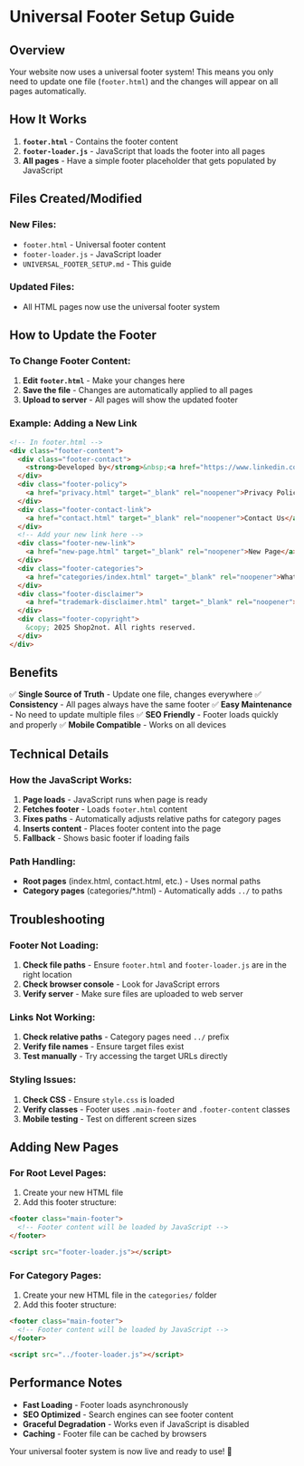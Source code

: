 # Universal Footer Setup Guide

## Overview
Your website now uses a universal footer system! This means you only need to update one file (`footer.html`) and the changes will appear on all pages automatically.

## How It Works
1. **`footer.html`** - Contains the footer content
2. **`footer-loader.js`** - JavaScript that loads the footer into all pages
3. **All pages** - Have a simple footer placeholder that gets populated by JavaScript

## Files Created/Modified

### New Files:
- `footer.html` - Universal footer content
- `footer-loader.js` - JavaScript loader
- `UNIVERSAL_FOOTER_SETUP.md` - This guide

### Updated Files:
- All HTML pages now use the universal footer system

## How to Update the Footer

### To Change Footer Content:
1. **Edit `footer.html`** - Make your changes here
2. **Save the file** - Changes are automatically applied to all pages
3. **Upload to server** - All pages will show the updated footer

### Example: Adding a New Link
```html
<!-- In footer.html -->
<div class="footer-content">
  <div class="footer-contact">
    <strong>Developed by</strong>&nbsp;<a href="https://www.linkedin.com/in/davidweinrot/" target="_blank" rel="noopener">David Weinrot</a>
  </div>
  <div class="footer-policy">
    <a href="privacy.html" target="_blank" rel="noopener">Privacy Policy</a>
  </div>
  <div class="footer-contact-link">
    <a href="contact.html" target="_blank" rel="noopener">Contact Us</a>
  </div>
  <!-- Add your new link here -->
  <div class="footer-new-link">
    <a href="new-page.html" target="_blank" rel="noopener">New Page</a>
  </div>
  <div class="footer-categories">
    <a href="categories/index.html" target="_blank" rel="noopener">Whatnot categories</a>
  </div>
  <div class="footer-disclaimer">
    <a href="trademark-disclaimer.html" target="_blank" rel="noopener">Trademark Disclaimer</a>
  </div>
  <div class="footer-copyright">
    &copy; 2025 Shop2not. All rights reserved.
  </div>
</div>
```

## Benefits
✅ **Single Source of Truth** - Update one file, changes everywhere
✅ **Consistency** - All pages always have the same footer
✅ **Easy Maintenance** - No need to update multiple files
✅ **SEO Friendly** - Footer loads quickly and properly
✅ **Mobile Compatible** - Works on all devices

## Technical Details

### How the JavaScript Works:
1. **Page loads** - JavaScript runs when page is ready
2. **Fetches footer** - Loads `footer.html` content
3. **Fixes paths** - Automatically adjusts relative paths for category pages
4. **Inserts content** - Places footer content into the page
5. **Fallback** - Shows basic footer if loading fails

### Path Handling:
- **Root pages** (index.html, contact.html, etc.) - Uses normal paths
- **Category pages** (categories/*.html) - Automatically adds `../` to paths

## Troubleshooting

### Footer Not Loading:
1. **Check file paths** - Ensure `footer.html` and `footer-loader.js` are in the right location
2. **Check browser console** - Look for JavaScript errors
3. **Verify server** - Make sure files are uploaded to web server

### Links Not Working:
1. **Check relative paths** - Category pages need `../` prefix
2. **Verify file names** - Ensure target files exist
3. **Test manually** - Try accessing the target URLs directly

### Styling Issues:
1. **Check CSS** - Ensure `style.css` is loaded
2. **Verify classes** - Footer uses `.main-footer` and `.footer-content` classes
3. **Mobile testing** - Test on different screen sizes

## Adding New Pages

### For Root Level Pages:
1. Create your new HTML file
2. Add this footer structure:
```html
<footer class="main-footer">
  <!-- Footer content will be loaded by JavaScript -->
</footer>

<script src="footer-loader.js"></script>
```

### For Category Pages:
1. Create your new HTML file in the `categories/` folder
2. Add this footer structure:
```html
<footer class="main-footer">
  <!-- Footer content will be loaded by JavaScript -->
</footer>

<script src="../footer-loader.js"></script>
```

## Performance Notes
- **Fast Loading** - Footer loads asynchronously
- **SEO Optimized** - Search engines can see footer content
- **Graceful Degradation** - Works even if JavaScript is disabled
- **Caching** - Footer file can be cached by browsers

Your universal footer system is now live and ready to use! 🎉 